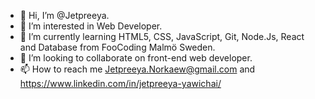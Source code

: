 - 👋 Hi, I’m @Jetpreeya.
- 👀 I’m interested in Web Developer. 
- 🌱 I’m currently learning HTML5, CSS, JavaScript, Git, Node.Js, React and Database from FooCoding Malmö Sweden. 
- 💞️ I’m looking to collaborate on front-end web developer.
- 📫 How to reach me Jetpreeya.Norkaew@gmail.com and https://www.linkedin.com/in/jetpreeya-yawichai/

<!---
Jetpreeya/Jetpreeya is a ✨ special ✨ repository because its `README.md` (this file) appears on your GitHub profile.
You can click the Preview link to take a look at your changes.
--->
